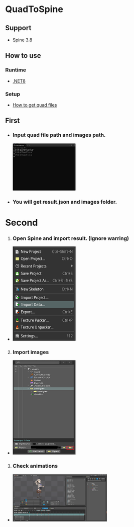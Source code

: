 # **QuadToSpine**

## Support
+ Spine 3.8

## **How to use**

### **Runtime**
* [.NET8](https://dotnet.microsoft.com/zh-cn/download)

### **Setup**
* [How to get quad files](https://github.com/rufaswan/Web2D_Games/blob/master/docs/psxtools-steps.adoc)

## **First**
+ ### Input quad file path and images path.
  <img height="150" src="MD/1.png" width="200"/>
+ ### You will get **result.json** and **images** folder.
# **Second**
1. ### Open Spine and import result. (Ignore warring)
+  <img height="300" src="MD/2.png" width="200"/>
2. ### Import images
+ <img height="300" src="MD/3.png" width="200"/>
3. ### Check animations
+ <img height="150" src="MD/4.png" width="300"/>